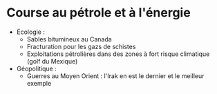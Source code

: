 # Course au pétrole et à l'énergie

- Écologie :
  - Sables bitumineux au Canada
  - Fracturation pour les gazs de schistes
  - Exploitations pétrolières dans des zones à fort risque climatique (golf du Mexique)
- Géopolitique :
  - Guerres au Moyen Orient : l'Irak en est le dernier et le meilleur exemple
